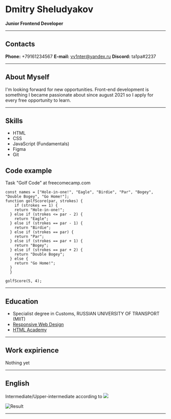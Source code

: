 # Dmitry Sheludyakov
**Junior Frontend Developer**
***
## Contacts
**Phone:** +79161234567
**E-mail:** vv1nter@yandex.ru
**Discord:** ta1pa#2237
***
## About Myself 
I'm looking forward for new opportunities. Front-end development is something I became passionate about since august 2021 so I apply for every free opportunity to learn. 
***
## Skills

* HTML
* CSS
* JavaScript (Fundamentals)
* Figma
* Git


## Code example
Task "Golf Code" at freecomecamp.com
```
const names = ["Hole-in-one!", "Eagle", "Birdie", "Par", "Bogey", "Double Bogey", "Go Home!"];
function golfScore(par, strokes) {
    if (strokes == 1) {
    return "Hole-in-one!";
  } else if (strokes <= par - 2) {
    return "Eagle";
  } else if (strokes == par - 1) {
    return "Birdie";
  } else if (strokes == par) {
    return "Par";
  } else if (strokes == par + 1) {
    return "Bogey";
  } else if (strokes == par + 2) {
    return "Double Bogey";
  } else {
    return "Go Home!";
  }
  }

golfScore(5, 4);
```
***
## Education
* Specialist degree in Customs, RUSSIAN UNIVERSITY OF TRANSPORT (MIIT)
* [Responsive Web Design](https://www.freecodecamp.org/certification/ta1pa/responsive-web-design "Developer Certification at freecodecamp.com")
* [HTML Academy](https://htmlacademy.ru/ "HTML Academy") 
***
## Work expirience
Nothing yet
***
## English
Intermediate/Upper-intermediate according to [![](https://a.storyblok.com/f/71234/103x24/da9ab91cbd/efset-logo_black.svg)](https://www.efset.org/ "EFSET")

![Result](https://i.postimg.cc/cJRhmL2X/image.png "Result")
***




